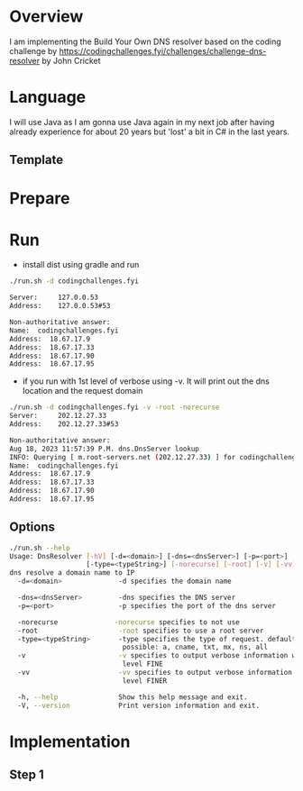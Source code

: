 # Overview

I am implementing the Build Your Own DNS resolver based on the coding challenge by https://codingchallenges.fyi/challenges/challenge-dns-resolver by John Cricket

# Language

I will use Java as I am gonna use Java again in my next job after having already experience for about 20 years but 'lost' a bit in C# in the last years.

## Template

# Prepare

# Run

- install dist using gradle and run

```bash
./run.sh -d codingchallenges.fyi

Server: 	127.0.0.53
Address:	127.0.0.53#53

Non-authoritative answer:
Name:  codingchallenges.fyi
Address:  18.67.17.9
Address:  18.67.17.33
Address:  18.67.17.90
Address:  18.67.17.95

```

- if you run with 1st level of verbose using -v. It will print out the dns location and the request domain

```bash
./run.sh -d codingchallenges.fyi -v -root -norecurse
Server: 	202.12.27.33
Address:	202.12.27.33#53

Non-authoritative answer:
Aug 18, 2023 11:57:39 P.M. dns.DnsServer lookup
INFO: Querying [ m.root-servers.net (202.12.27.33) ] for codingchallenges.fyi
Name:  codingchallenges.fyi
Address:  18.67.17.9
Address:  18.67.17.33
Address:  18.67.17.90
Address:  18.67.17.95


```

## Options

```bash
./run.sh --help
Usage: DnsResolver [-hV] [-d=<domain>] [-dns=<dnsServer>] [-p=<port>]
                   [-type=<typeString>] [-norecurse] [-root] [-v] [-vv]
dns resolve a domain name to IP
  -d=<domain>              -d specifies the domain name

  -dns=<dnsServer>         -dns specifies the DNS server
  -p=<port>                -p specifies the port of the dns server

  -norecurse              -norecurse specifies to not use
  -root                    -root specifies to use a root server
  -type=<typeString>       -type specifies the type of request. default all.
                            possible: a, cname, txt, mx, ns, all
  -v                       -v specifies to output verbose information with
                            level FINE
  -vv                      -vv specifies to output verbose information with
                            level FINER

  -h, --help               Show this help message and exit.
  -V, --version            Print version information and exit.
```

# Implementation

## Step 1
